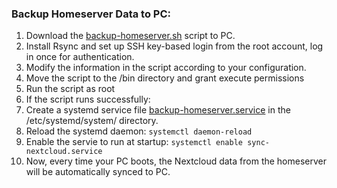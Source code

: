 ### Backup Homeserver Data to PC:

1. Download the [backup-homeserver.sh](./backup-homeserver.sh) script to PC.
2. Install Rsync and set up SSH key-based login from the root account, log in once for authentication.
3. Modify the information in the script according to your configuration.
4. Move the script to the /bin directory and grant execute permissions
5.  Run the script as root
6.  If the script runs successfully:
7.  Create a systemd service file [backup-homeserver.service](./backup-homeserver.service) in the /etc/systemd/system/ directory.
8.  Reload the systemd daemon:
      `systemctl daemon-reload`
9. Enable the servie to run at startup:
      `systemctl enable sync-nextcloud.service`
10. Now, every time your PC boots, the Nextcloud data from the homeserver will be automatically synced to PC.
